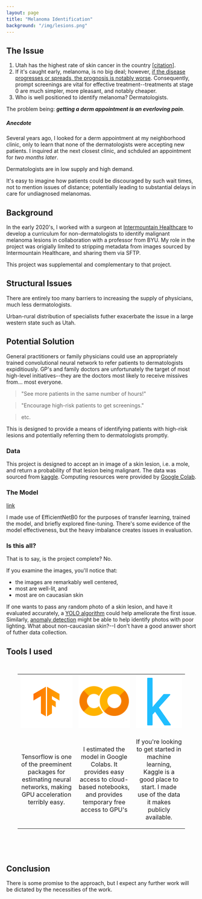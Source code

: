```yaml
---
layout: page
title: "Melanoma Identification"
background: "/img/lesions.png"
---
```



## The Issue

1. Utah has the highest rate of skin cancer in the country [[citation](https://www.axios.com/local/salt-lake-city/2023/07/05/utah-skin-cancer-rate-ranks-highest-cdc)].
2. If it's caught early, melanoma, is no big deal; however, [if the disease progresses or spreads, the prognosis is notably worse](https://www.aad.org/media/stats-skin-cancer#:~:text=The%20five%2Dyear%20survival%20rate,the%20lymph%20nodes%20is%2099%25.&text=The%20five%2Dyear%20survival%20rate%20for%20melanoma%20that%20spreads%20to,and%20other%20organs%20is%2030%25.).  Consequently, prompt screenings are vital for effective treatment--treatments at stage 0 are much simpler, more pleasant, and notably cheaper.
3.  Who is well positioned to identify melanoma?  Dermatologists.

The problem being: ***getting a derm appointment is an everloving pain***.

##### Anecdote
Several years ago, I looked for a derm appointment at my neighborhood clinic, only to learn that none of the dermatologists were accepting new patients.  I inquired at the next closest clinic, and schduled an appointment for *two months later*.

Dermatologists are in low supply and high demand.

It's easy to imagine how patients could be discouraged by such wait times, not to mention issues of distance; potentially leading to substantial delays in care for undiagnosed melanomas.

## Background

In the early 2020's, I worked with a surgeon at [Intermountain Healthcare](https://intermountainhealthcare.org/) to develop a curriculum for non-dermatologists to identify malignant melanoma lesions in collaboration with a professor from BYU.  My role in the project was origially limited to stripping metadata from images sourced by Intermountain Healthcare, and sharing them via SFTP.

This project was supplemental and complementary to that project.

## Structural Issues
There are entirely too many barriers to increasing the supply of physicians, much less dermatologists.

Urban-rural distribution of specialists futher exacerbate the issue in a large western state such as Utah.

## Potential Solution
General practitioners or family physicians could use an appropriately trained convolutional neural network to refer patients to dermatologists expiditiously.  GP's and family doctors are unfortunately the target of most high-level initiatives--they are the doctors most likely to receive missives from... most everyone.

> "See more patients in the same number of hours!"

> "Encourage high-risk patients to get screenings."

> etc.

This is designed to provide a means of identifying patients with high-risk lesions and potentially referring them to dermatologists promptly.

### Data
This project is designed to accept an in image of a skin lesion, i.e. a mole, and return a probability of that lesion being malignant.
The data was sourced from [kaggle](https://www.kaggle.com/competitions/siim-isic-melanoma-classification/overview).
Computing resources were provided by [Google Colab](https://colab.research.google.com/).

### The Model

[link](https://snyderjo.github.io/documents/Kaggle_Melanoma_CNN.html)

I made use of EfficientNetB0 for the purposes of transfer learning, trained the model, and briefly explored fine-tuning.  There's some evidence of the model effectiveness, but the heavy imbalance creates issues in evaluation.


### Is this all?

That is to say, is the project complete?
No.

If you examine the images, you'll notice that:
* the images are remarkably well centered,
* most are well-lit, and
* most are on caucasian skin

If one wants to pass any random photo of a skin lesion, and have it evaluated accurately, a [YOLO algorithm](https://en.wikipedia.org/wiki/YOLO_(algorithm)) could help ameliorate the first issue.  Similarly, [anomaly detection](https://en.wikipedia.org/wiki/Anomaly_detection) might be able to help identify photos with poor lighting.  What about non-caucasian skin?--I don't have a good answer short of futher data collection.


## Tools I used

<table style="padding:30px;font-size:16px;">
<tr>
    <td align="center">
        <div>
            <a href="https://www.tensorflow.org/"><img src="img/icons/tensorflow-icon.svg" alt="1" height="140px" width="140px"></a>
        </div>
    </td>
    <td  align="center">
        <div>
            <a href="https://colab.research.google.com/"><img src="img/icons/icons8-google-colab-144.svg" alt="2" height="140px" width="140px"></a>
        </div>
    </td>
    <td  align="center">
        <div>
            <a href="https://www.kaggle.com/"><img src="img/icons/4373210_kaggle_logo_logos_icon.svg" alt="3" height="140px" width="140px"></a>
        </div>
    </td>
</tr>
<tr>
    <td>
        <div>
            <p style="text-align:center">Tensorflow is one of the preeminent packages for estimating neural networks, making GPU acceleration terribly easy.</p>
        </div>
    </td>
    <td >
        <div>
            <p style="text-align:center">I estimated the model in Google Colabs.  It provides easy access to cloud-based notebooks, and provides temporary free access to GPU's</p>
        </div>
    </td>
    <td >
        <div>
            <p style="text-align:center">If you're looking to get started in machine learning, Kaggle is a good place to start.  I made use of the data it makes publicly available.</p>
        </div>
    </td>
</tr>
</table>

<br>


## Conclusion
There is some promise to the approach, but I expect any further work will be dictated by the necessities of the work.